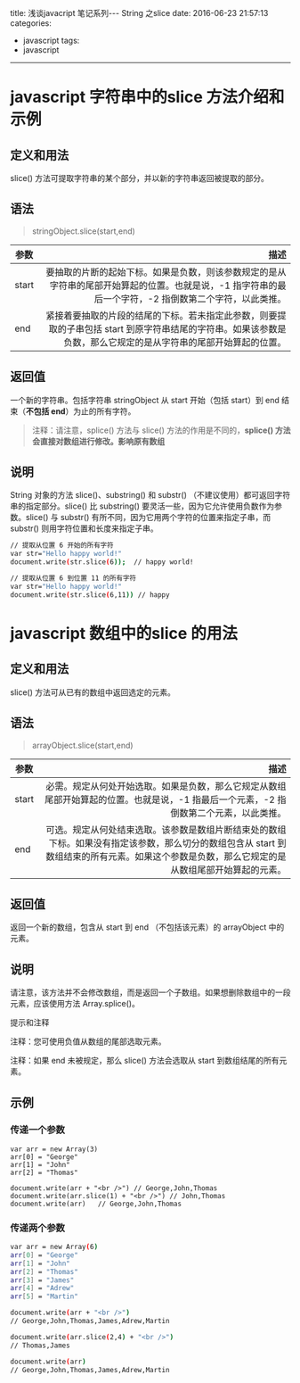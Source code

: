 title: 浅谈javacript 笔记系列--- String 之slice
date: 2016-06-23 21:57:13
categories:
  - javascript
tags:
  - javascript
---

# javascript 字符串中的slice 方法介绍和示例

## 定义和用法

slice() 方法可提取字符串的某个部分，并以新的字符串返回被提取的部分。

## 语法

> stringObject.slice(start,end)

| 参数        | 描述   |
| --------   | -----:  |
| start     | 要抽取的片断的起始下标。如果是负数，则该参数规定的是从字符串的尾部开始算起的位置。也就是说，-1 指字符串的最后一个字符，-2 指倒数第二个字符，以此类推。 |
| end       | 紧接着要抽取的片段的结尾的下标。若未指定此参数，则要提取的子串包括 start 到原字符串结尾的字符串。如果该参数是负数，那么它规定的是从字符串的尾部开始算起的位置。   |

## 返回值

一个新的字符串。包括字符串 stringObject 从 start 开始（包括 start）到 end 结束（**不包括 end**）为止的所有字符。

> 注释：请注意，splice() 方法与 slice() 方法的作用是不同的，**splice() 方法会直接对数组进行修改。影响原有数组** 

## 说明

String 对象的方法 slice()、substring() 和 substr() （不建议使用）都可返回字符串的指定部分。slice() 比 substring() 要灵活一些，因为它允许使用负数作为参数。slice() 与 substr() 有所不同，因为它用两个字符的位置来指定子串，而 substr() 则用字符位置和长度来指定子串。

``` bash
// 提取从位置 6 开始的所有字符
var str="Hello happy world!"
document.write(str.slice(6));  // happy world!

// 提取从位置 6 到位置 11 的所有字符
var str="Hello happy world!"
document.write(str.slice(6,11)) // happy

```

# javascript 数组中的slice 的用法

## 定义和用法

slice() 方法可从已有的数组中返回选定的元素。

## 语法

> arrayObject.slice(start,end)

| 参数        | 描述   |
| --------   | -----:  |
| start     | 必需。规定从何处开始选取。如果是负数，那么它规定从数组尾部开始算起的位置。也就是说，-1 指最后一个元素，-2 指倒数第二个元素，以此类推。 |
| end       | 可选。规定从何处结束选取。该参数是数组片断结束处的数组下标。如果没有指定该参数，那么切分的数组包含从 start 到数组结束的所有元素。如果这个参数是负数，那么它规定的是从数组尾部开始算起的元素。   |

## 返回值

返回一个新的数组，包含从 start 到 end （不包括该元素）的 arrayObject 中的元素。

## 说明

请注意，该方法并不会修改数组，而是返回一个子数组。如果想删除数组中的一段元素，应该使用方法 Array.splice()。

提示和注释

注释：您可使用负值从数组的尾部选取元素。

注释：如果 end 未被规定，那么 slice() 方法会选取从 start 到数组结尾的所有元素。

## 示例

### 传递一个参数
```
var arr = new Array(3)
arr[0] = "George"
arr[1] = "John"
arr[2] = "Thomas"

document.write(arr + "<br />") // George,John,Thomas
document.write(arr.slice(1) + "<br />") // John,Thomas
document.write(arr)   // George,John,Thomas

```

### 传递两个参数

``` bash
var arr = new Array(6)
arr[0] = "George"
arr[1] = "John"
arr[2] = "Thomas"
arr[3] = "James"
arr[4] = "Adrew"
arr[5] = "Martin"

document.write(arr + "<br />")  
// George,John,Thomas,James,Adrew,Martin

document.write(arr.slice(2,4) + "<br />")
// Thomas,James

document.write(arr)
// George,John,Thomas,James,Adrew,Martin

```